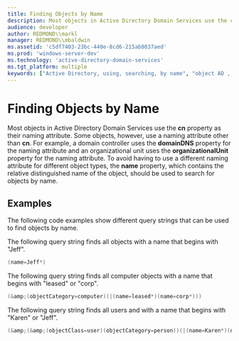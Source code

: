 ```yaml
---
title: Finding Objects by Name
description: Most objects in Active Directory Domain Services use the cn property as their naming attribute.
audience: developer
author: REDMOND\\markl
manager: REDMOND\\mbaldwin
ms.assetid: 'c5df7403-23bc-440e-8cd6-215ab8037aed'
ms.prod: 'windows-server-dev'
ms.technology: 'active-directory-domain-services'
ms.tgt_platform: multiple
keywords: ["Active Directory, using, searching, by name", "object AD , searching by name", "Finding Objects by Name"]
---
```


# Finding Objects by Name

Most objects in Active Directory Domain Services use the **cn** property as their naming attribute. Some objects, however, use a naming attribute other than **cn**. For example, a domain controller uses the **domainDNS** property for the naming attribute and an organizational unit uses the **organizationalUnit** property for the naming attribute. To avoid having to use a different naming attribute for different object types, the **name** property, which contains the relative distinguished name of the object, should be used to search for objects by name.

## Examples

The following code examples show different query strings that can be used to find objects by name.

The following query string finds all objects with a name that begins with "Jeff".


```C++
(name=Jeff*)
```



The following query string finds all computer objects with a name that begins with "leased" or "corp".


```C++
(&amp;(objectCategory=computer)(|(name=leased*)(name=corp*)))
```



The following query string finds all users and with a name that begins with "Karen" or "Jeff".


```C++
(&amp;(&amp;(objectClass=user)(objectCategory=person))(|(name=Karen*)(name=Jeff*)))
```



 

 




